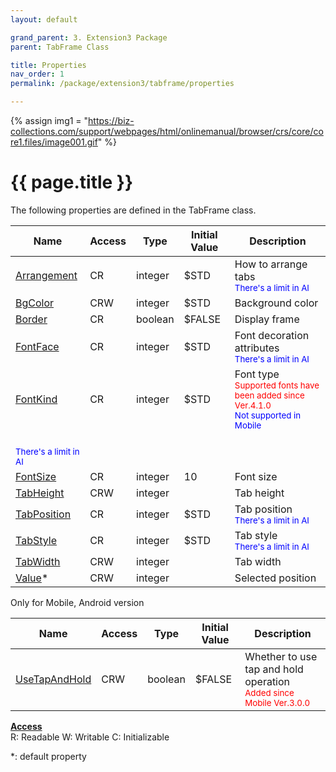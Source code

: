```yaml
---
layout: default

grand_parent: 3. Extension3 Package
parent: TabFrame Class

title: Properties
nav_order: 1
permalink: /package/extension3/tabframe/properties

---
```

{% assign img1 = "https://biz-collections.com/support/webpages/html/onlinemanual/browser/crs/core/core1.files/image001.gif" %}


# {{ page.title }}

The following properties are defined in the TabFrame class.

|Name       | Access | Type   | Initial Value | Description |
|----------	|--------|--------|---------------|-------------|
|[Arrangement](/package/extension3/tabframe/properties/arrangement) | CR | integer | $STD | How to arrange tabs<br><small><span style="color:blue">There's a limit in AI</span></small> |
|[BgColor](/package/extension3/tabframe/properties/bgcolor) | CRW | integer | $STD |Background color |
|[Border](/package/extension3/tabframe/properties/border) | CR | boolean | $FALSE | Display frame|
|[FontFace](/package/extension3/tabframe/properties/fontface) | CR | integer | $STD |Font decoration attributes<br><small><span style="color:blue">There's a limit in AI</span></small> |
|[FontKind](/package/extension3/tabframe/properties/fontkind) | CR | integer | $STD | Font type<br><small><span style="color:red">Supported fonts have been added since Ver.4.1.0</span></small><br><small><span style="color:blue">Not supported in Mobile</span></small>
<br><small><span style="color:blue">There's a limit in AI</span></small>|
|[FontSize](/package/extension3/tabframe/properties/fontsize) | CR | integer | 10 | Font size|
|[TabHeight](/package/extension3/tabframe/properties/tabheight) | CRW | integer |  |Tab height |
|[TabPosition](/package/extension3/tabframe/properties/tabposition) | CR | integer | $STD |Tab position<br><small><span style="color:blue">There's a limit in AI</span></small> |
|[TabStyle](/package/extension3/tabframe/properties/tabstyle) | CR | integer | $STD | Tab style <br><small><span style="color:blue">There's a limit in AI</span></small>|
|[TabWidth](/package/extension3/tabframe/properties/tabwidth) | CRW | integer |  | Tab width|
|[Value](/package/extension3/tabframe/properties/value)* | CRW | integer |  |Selected position |

Only for Mobile, Android version

|Name       | Access | Type   | Initial Value | Description |
|----------	|--------|--------|---------------|-------------|
|[UseTapAndHold](/package/extension3/tabframe/properties/usetapandhold) | CRW | boolean | $FALSE | Whether to use tap and hold operation<br><small><span style="color:red">Added since Mobile Ver.3.0.0</span></small>|

<u><b>Access</b></u><br>
R: Readable
W: Writable
C: Initializable

*: default property
